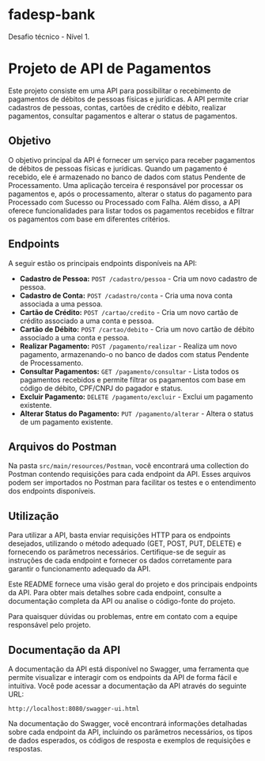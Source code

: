 # fadesp-bank
Desafio técnico - Nível 1. 
# Projeto de API de Pagamentos

Este projeto consiste em uma API para possibilitar o recebimento de pagamentos de débitos de pessoas físicas e jurídicas. A API permite criar cadastros de pessoas, contas, cartões de crédito e débito, realizar pagamentos, consultar pagamentos e alterar o status de pagamentos.

## Objetivo

O objetivo principal da API é fornecer um serviço para receber pagamentos de débitos de pessoas físicas e jurídicas. Quando um pagamento é recebido, ele é armazenado no banco de dados com status Pendente de Processamento. Uma aplicação terceira é responsável por processar os pagamentos e, após o processamento, alterar o status do pagamento para Processado com Sucesso ou Processado com Falha. Além disso, a API oferece funcionalidades para listar todos os pagamentos recebidos e filtrar os pagamentos com base em diferentes critérios.

## Endpoints

A seguir estão os principais endpoints disponíveis na API:

- **Cadastro de Pessoa:** `POST /cadastro/pessoa` - Cria um novo cadastro de pessoa.
- **Cadastro de Conta:** `POST /cadastro/conta` - Cria uma nova conta associada a uma pessoa.
- **Cartão de Crédito:** `POST /cartao/credito` - Cria um novo cartão de crédito associado a uma conta e pessoa.
- **Cartão de Débito:** `POST /cartao/debito` - Cria um novo cartão de débito associado a uma conta e pessoa.
- **Realizar Pagamento:** `POST /pagamento/realizar` - Realiza um novo pagamento, armazenando-o no banco de dados com status Pendente de Processamento.
- **Consultar Pagamentos:** `GET /pagamento/consultar` - Lista todos os pagamentos recebidos e permite filtrar os pagamentos com base em código de débito, CPF/CNPJ do pagador e status.
- **Excluir Pagamento:** `DELETE /pagamento/excluir` - Exclui um pagamento existente.
- **Alterar Status do Pagamento:** `PUT /pagamento/alterar` - Altera o status de um pagamento existente.

## Arquivos do Postman

Na pasta `src/main/resources/Postman`, você encontrará uma collection do Postman contendo requisições para cada endpoint da API. Esses arquivos podem ser importados no Postman para facilitar os testes e o entendimento dos endpoints disponíveis.

## Utilização

Para utilizar a API, basta enviar requisições HTTP para os endpoints desejados, utilizando o método adequado (GET, POST, PUT, DELETE) e fornecendo os parâmetros necessários. Certifique-se de seguir as instruções de cada endpoint e fornecer os dados corretamente para garantir o funcionamento adequado da API.

Este README fornece uma visão geral do projeto e dos principais endpoints da API. Para obter mais detalhes sobre cada endpoint, consulte a documentação completa da API ou analise o código-fonte do projeto.

Para quaisquer dúvidas ou problemas, entre em contato com a equipe responsável pelo projeto.

## Documentação da API

A documentação da API está disponível no Swagger, uma ferramenta que permite visualizar e interagir com os endpoints da API de forma fácil e intuitiva. Você pode acessar a documentação da API através do seguinte URL:

```
http://localhost:8080/swagger-ui.html
```

Na documentação do Swagger, você encontrará informações detalhadas sobre cada endpoint da API, incluindo os parâmetros necessários, os tipos de dados esperados, os códigos de resposta e exemplos de requisições e respostas.
